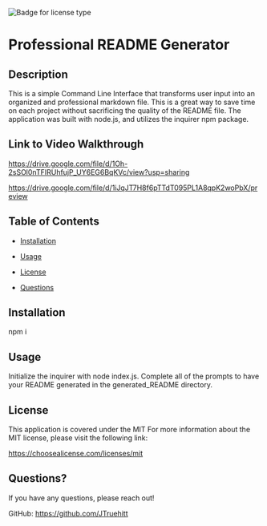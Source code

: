 
  ![Badge for license type](https://img.shields.io/badge/license-MIT-green)


  # Professional README Generator

  ## Description
   This is a simple Command Line Interface that transforms user input into an organized and professional markdown file. This is a great way to save time on each project without sacrificing the quality of the README file. The application was built with node.js, and utilizes the inquirer npm package. 

  ## Link to Video Walkthrough
  https://drive.google.com/file/d/1Oh-2sSOl0nTFIRUhfujP_UY6EG6BqKVc/view?usp=sharing
  
  https://drive.google.com/file/d/1iJqJT7H8f6pTTdT095PL1A8qpK2woPbX/preview
  
  ## Table of Contents
  
  * [Installation](#installation)
  
  * [Usage](#usage)
  
  * [License](#license)
  
  * [Questions](#questions)
  
  ## Installation
  npm i
  
  ## Usage
  Initialize the inquirer with node index.js. Complete all of the prompts to have your README generated in the generated_README directory. 
  
## License
This application is covered under the MIT
For more information about the MIT license, please visit the following link:

  https://choosealicense.com/licenses/mit

  ## Questions?
  If you have any questions, please reach out!
  
GitHub: https://github.com/JTruehitt

